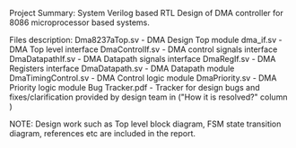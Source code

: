 Project Summary:
System Verilog based RTL Design of DMA controller for 8086 microprocessor based systems.

Files description:
Dma8237aTop.sv        - DMA Design Top module
dma_if.sv             - DMA Top level interface
DmaControlIf.sv       - DMA control signals interface
DmaDatapathIf.sv      - DMA Datapath signals interface
DmaRegIf.sv           - DMA Registers interface
DmaDatapath.sv        - DMA Datapath module
DmaTimingControl.sv   - DMA Control logic module
DmaPriority.sv        - DMA Priority logic module
Bug Tracker.pdf       - Tracker for design bugs and fixes/clarification provided by design team in ("How it is resolved?" column )

NOTE: Design work such as Top level block diagram, FSM state transition diagram, references etc are included in the report.
